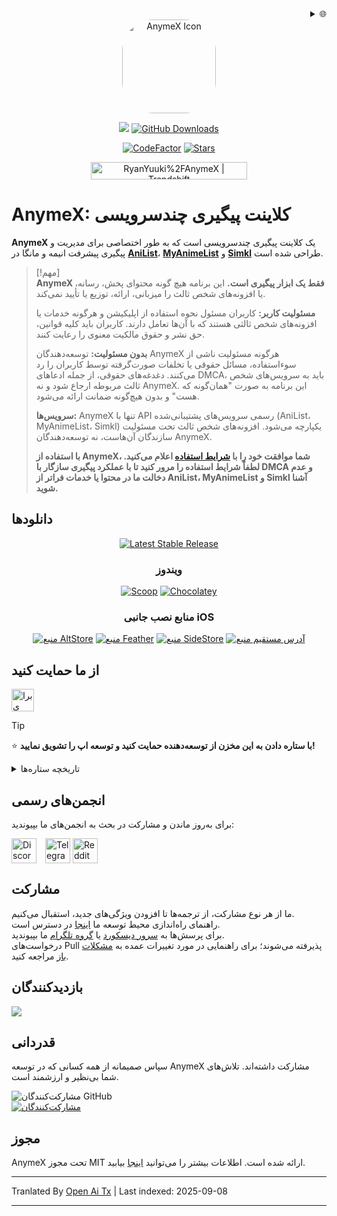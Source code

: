 <div align="right">
  <details>
    <summary>🌐</summary>
    <div>
      <div align="center">
        <a href="https://openaitx.github.io/#/view?user=RyanYuuki&project=AnymeX&lang=ar">العربية</a>
        | <a href="https://openaitx.github.io/view.html?user=RyanYuuki&project=AnymeX&lang=as">অসমীয়া</a>
        | <a href="https://openaitx.github.io/#/view?user=RyanYuuki&project=AnymeX&lang=id">Bahasa Indonesia</a>
        | <a href="https://openaitx.github.io/#/view?user=RyanYuuki&project=AnymeX&lang=de">Deutsch</a>
        | <a href="https://openaitx.github.io/#/view?user=RyanYuuki&project=AnymeX&lang=en">English</a>
        | <a href="https://openaitx.github.io/#/view?user=RyanYuuki&project=AnymeX&lang=es">Español</a>
        | <a href="https://openaitx.github.io/#/view?user=RyanYuuki&project=AnymeX&lang=fa">فارسی</a>
        | <a href="https://openaitx.github.io/#/view?user=RyanYuuki&project=AnymeX&lang=fr">Français</a>
        | <a href="https://openaitx.github.io/#/view?user=RyanYuuki&project=AnymeX&lang=hi">هندی</a>
        | <a href="https://openaitx.github.io/#/view?user=RyanYuuki&project=AnymeX&lang=it">ایتالیایی</a>
        | <a href="https://openaitx.github.io/#/view?user=RyanYuuki&project=AnymeX&lang=ja">ژاپنی</a>
        | <a href="https://openaitx.github.io/#/view?user=RyanYuuki&project=AnymeX&lang=ko">کره‌ای</a>
        | <a href="https://openaitx.github.io/#/view?user=RyanYuuki&project=AnymeX&lang=nl">هلندی</a>
        | <a href="https://openaitx.github.io/#/view?user=RyanYuuki&project=AnymeX&lang=pl">لهستانی</a>
        | <a href="https://openaitx.github.io/#/view?user=RyanYuuki&project=AnymeX&lang=pt">پرتغالی</a>
        | <a href="https://openaitx.github.io/#/view?user=RyanYuuki&project=AnymeX&lang=ru">روسی</a>
        | <a href="https://openaitx.github.io/#/view?user=RyanYuuki&project=AnymeX&lang=th">تایلندی</a>
        | <a href="https://openaitx.github.io/#/view?user=RyanYuuki&project=AnymeX&lang=tr">ترکی</a>
        | <a href="https://openaitx.github.io/#/view?user=RyanYuuki&project=AnymeX&lang=vi">ویتنامی</a>
        | <a href="https://openaitx.github.io/#/view?user=RyanYuuki&project=AnymeX&lang=zh-TW">چینی سنتی</a>
        | <a href="https://openaitx.github.io/#/view?user=RyanYuuki&project=AnymeX&lang=zh-CN">چینی ساده‌شده</a>
      </div>
    </div>
  </details>
</div>
<div align="center">
<img src="https://raw.githubusercontent.com/RyanYuuki/AnymeX/main/assets/images/logo.png" alt='AnymeX Icon' style="border-radius: 50px; height: 150px; width: 150px;">
  
<p align="center">
   <img src="https://img.shields.io/badge/platforms-android_ios_windows_linux_macos-06599d?color=white&labelColor=black&style=for-the-badge"/>
  <a href="https://github.com/RyanYuuki/AnymeX/releases"><img src="https://img.shields.io/github/downloads/RyanYuuki/AnymeX/total?color=white&labelColor=black&label=Downloads&style=for-the-badge" alt="GitHub Downloads"></a>
</p>
<p align="center">
<a href="https://www.codefactor.io/repository/github/RyanYuuki/AnymeX"><img src="https://img.shields.io/codefactor/grade/github/RyanYuuki/AnymeX?color=white&labelColor=black&style=for-the-badge&label=Codefactor" alt="CodeFactor"/></a>
  <!--<a href="https://hosted.weblate.org/engage/echo"><img alt="Weblate project translated" src="https://img.shields.io/weblate/progress/echo?color=white&labelColor=black&label=Translated&style=flat-square"></a>-->
<!-- <a href="https://github.com/RyanYuuki/AnymeX/commits/main">
    <img src="https://img.shields.io/github/last-commit/RyanYuuki/AnymeX?color=white&labelColor=black&label=Latest Commit&style=for-the-badge" alt="GitHub Last Commit">
</a> -->
<a href="https://github.com/RyanYuuki/AnymeX/stargazers">
      <img src="https://img.shields.io/github/stars/RyanYuuki/AnymeX?color=white&labelColor=black&style=for-the-badge" alt="Stars" /></a>
</p>
<a href="https://trendshift.io/repositories/12529" target="_blank"><img src="https://trendshift.io/api/badge/repositories/12529" alt="RyanYuuki%2FAnymeX | Trendshift" style="width: 250px; height: 27.99px;" width="250" height="55"/></a>
</div>

# AnymeX: کلاینت پیگیری چندسرویسی

**AnymeX** یک کلاینت پیگیری چندسرویسی است که به طور اختصاصی برای مدیریت و پیگیری پیشرفت انیمه و مانگا در [**AniList**](https://anilist.co/)، [**MyAnimeList**](https://myanimelist.net/) و [**Simkl**](https://simkl.com/) طراحی شده است.

> [!مهم]  
> **AnymeX فقط یک ابزار پیگیری است.** این برنامه هیچ گونه محتوای پخش، رسانه، یا افزونه‌های شخص ثالث را میزبانی، ارائه، توزیع یا تأیید نمی‌کند.  
>  
> **مسئولیت کاربر:** کاربران مسئول نحوه استفاده از اپلیکیشن و هرگونه خدمات یا افزونه‌های شخص ثالثی هستند که با آن‌ها تعامل دارند. کاربران باید کلیه قوانین، حق نشر و حقوق مالکیت معنوی را رعایت کنند.  
>  
> **بدون مسئولیت:** توسعه‌دهندگان AnymeX هرگونه مسئولیت ناشی از سوءاستفاده، مسائل حقوقی یا تخلفات صورت‌گرفته توسط کاربران را رد می‌کنند. دغدغه‌های حقوقی، از جمله ادعاهای DMCA، باید به سرویس‌های شخص ثالث مربوطه ارجاع شود و نه AnymeX. این برنامه به صورت "همان‌گونه که هست" و بدون هیچ‌گونه ضمانت ارائه می‌شود.  
>  
> **سرویس‌ها:** AnymeX تنها با API رسمی سرویس‌های پشتیبانی‌شده (AniList، MyAnimeList، Simkl) یکپارچه می‌شود. افزونه‌های شخص ثالث تحت مسئولیت سازندگان آن‌هاست، نه توسعه‌دهندگان AnymeX.  
>  
> **با استفاده از AnymeX، شما موافقت خود را با [شرایط استفاده](https://raw.githubusercontent.com/RyanYuuki/AnymeX/main/./TOS.md) اعلام می‌کنید. لطفاً شرایط استفاده را مرور کنید تا با عملکرد پیگیری سازگار با DMCA و عدم دخالت ما در محتوا یا خدمات فراتر از AniList، MyAnimeList و Simkl آشنا شوید.**

## دانلودها

<div align="center">
  <p>
    <a href="https://github.com/RyanYuuki/AnymeX/releases/latest"><img src="https://img.shields.io/github/v/release/RyanYuuki/AnymeX?color=white&labelColor=black&display_name=tag&style=for-the-badge&label=Stable" alt="Latest Stable Release"/></a>
  </p>
  
### ویندوز
  <p>
    <a href="/INSTALLATION.md"><img src="https://img.shields.io/badge/Scoop-AnymeX-white?style=for-the-badge&labelColor=black" alt="Scoop"/></a>
    <a href="/INSTALLATION.md"><img src="https://img.shields.io/badge/Chocolatey-com.ryan.anymex-white?style=for-the-badge&labelColor=black" alt="Chocolatey"/></a>
  </p>
</div>

<div align="center">
  
### منابع نصب جانبی iOS
  <p>
    <a href="https://intradeus.github.io/http-protocol-redirector?r=altstore://source?url=https://raw.githubusercontent.com/RyanYuuki/AnymeX/refs/heads/main/repo/source.json"><img alt="منبع AltStore" src="https://img.shields.io/badge/open_in_app-_?style=for-the-badge&label=AltStore&labelColor=black&color=white"></a>
    <a href="https://intradeus.github.io/http-protocol-redirector?r=feather://source/https://raw.githubusercontent.com/RyanYuuki/AnymeX/refs/heads/main/repo/source.json"><img alt="منبع Feather" src="https://img.shields.io/badge/open_in_app-_?style=for-the-badge&label=Feather&labelColor=black&color=white"></a>
    <a href="https://intradeus.github.io/http-protocol-redirector?r=sidestore://source?url=https://raw.githubusercontent.com/RyanYuuki/AnymeX/refs/heads/main/repo/source.json"><img alt="منبع SideStore" src="https://img.shields.io/badge/open_in_app-_?style=for-the-badge&label=SideStore&labelColor=black&color=white"></a>
    <a href="https://raw.githubusercontent.com/RyanYuuki/AnymeX/refs/heads/main/repo/source.json"><img alt="آدرس مستقیم منبع" src="https://img.shields.io/badge/copy_%2F_paste-_?style=for-the-badge&label=Direct%20Source%20URL&labelColor=black&color=white"></a>
  </p>
</div>

<!--## تصاویر

| خانه                                                                                                                                           | جستجو                                                                                                                                          | جزئیات                                                                                                                      | کتابخانه                                                                                                              |
| ---------------------------------------------------------------------------------------------------------------------------------------------- | ----------------------------------------------------------------------------------------------------------------------------------------------- | ---------------------------------------------------------------------------------------------------------------------------- | -------------------------------------------------------------------------------------------------------------------- |
|![صفحه اصلی شامل بخش‌های مختلف مطالبی که خوانده‌اید یا دیده‌اید.](https://raw.githubusercontent.com/RyanYuuki/AnymeX/main/github_assets/android/Home-portrait.png) | ![صفحه جستجو با نمایش نتایج مختلف برای JoJo’s Bizarre Adventure.](https://raw.githubusercontent.com/RyanYuuki/AnymeX/main/github_assets/android/Search-portrait.png) | ![صفحه جزئیات Re:Zero Kara Hajimeru Isekai Seikatsu.](https://raw.githubusercontent.com/RyanYuuki/AnymeX/main/github_assets/android/Details-portrait.png) | ![صفحه کتابخانه با نمایش لیست تماشای کاربر.](https://raw.githubusercontent.com/RyanYuuki/AnymeX/main/github_assets/android/Library-portrait.png) |

<!-- به محض آماده شدن تصاویر، دوباره این بخش اضافه خواهد شد
### 💻 دسکتاپ
<div style="display: flex; flex-wrap: wrap; justify-content: space-between;">
    <img src="https://github.com/RyanYuuki/AnymeX/blob/main/github_assets/desktop/preview_1.png" width="100%" style="margin: 0;" />
    <img src="https://github.com/RyanYuuki/AnymeX/blob/main/github_assets/desktop/preview_2.png" width="100%" style="margin: 0;" />
</div>-->

## از ما حمایت کنید

<a href='https://ko-fi.com/ryanyuuki7' target='_blank'><img height='36' style='border:0px;height:36px;' src='https://storage.ko-fi.com/cdn/kofi1.png?v=3' border='0' alt='برای من قهوه بخرید در ko-fi.com' /></a>

> [!TIP]
> ⭐ **با ستاره دادن به این مخزن از توسعه‌دهنده حمایت کنید و توسعه اپ را تشویق نمایید!**

<details>
  <summary>تاریخچه ستاره‌ها</summary>
  <a href="https://github.com/RyanYuuki/AnymeX/stargazers">
      <img alt="نمودار تاریخچه ستاره‌ها" src="https://starchart.cc/RyanYuuki/AnymeX.svg?variant=adaptive" width="370" height="235" />
  </a>
</details>

## انجمن‌های رسمی

برای به‌روز ماندن و مشارکت در بحث به انجمن‌های ما بپیوندید:

<a href="https://discord.gg/5gAHhMvTcx" style="margin-right: 10px; display: inline-block;"><img src="https://files.catbox.moe/tb0004.png" alt="Discord" height="40" style="vertical-align: middle;"></a>
<a href="https://t.me/AnymeX_Discussion" style="display: inline-block;"><img src="https://files.catbox.moe/z66xwr.png" alt="Telegram" height="40" style="vertical-align: middle;"></a>
<a href="https://www.reddit.com/r/AnymeX_/" style="display: inline-block;"><img src="https://cdn3.iconfinder.com/data/icons/2018-social-media-black-and-white-logos/1000/2018_social_media_popular_app_logo_reddit-1024.png" alt="Reddit" height="40" style="vertical-align: middle;"></a>

## مشارکت

ما از هر نوع مشارکت، از ترجمه‌ها تا افزودن ویژگی‌های جدید، استقبال می‌کنیم.  
راهنمای راه‌اندازی محیط توسعه ما [اینجا](https://raw.githubusercontent.com/RyanYuuki/AnymeX/main/./DEVELOPMENT.md) در دسترس است.  
برای پرسش‌ها به [سرور دیسکورد](https://discord.gg/5gAHhMvTcx) یا [گروه تلگرام](https://t.me/AnymeX_Discussion) ما بپیوندید.  
درخواست‌های Pull پذیرفته می‌شوند؛ برای راهنمایی در مورد تغییرات عمده به [مشکلات باز](https://github.com/RyanYuuki/AnymeX/issues) مراجعه کنید.

<!--<details>
<summary>نمودار ترجمه Weblate</summary>
<a href="https://hosted.weblate.org/projects/echo/#languages"><img src="https://hosted.weblate.org/widget/echo/app/multi-auto.svg" alt="وضعیت ترجمه" /></a>
</details>-->

## بازدیدکنندگان

<img src="https://count.getloli.com/@ryanyuuki?name=anymex&theme=rule34&padding=8&offset=0&align=top&scale=1&pixelated=1&darkmode=auto" />

## قدردانی

سپاس صمیمانه از همه کسانی که در توسعه AnymeX مشارکت داشته‌اند.
تلاش‌های شما بی‌نظیر و ارزشمند است.

<a href="https://github.com/RyanYuuki/AnymeX/graphs/contributors">
  <img alt="مشارکت‌کنندگان GitHub" src="https://img.shields.io/github/contributors/RyanYuuki/AnymeX?style=flat-square&label=Contributors%20%3A&labelColor=%230f1318&color=%230f1318" align="left">
</a>
<br>
<a href="https://github.com/RyanYuuki/AnymeX/graphs/contributors">
  <img src="https://contrib.rocks/image?repo=RyanYuuki/AnymeX" alt="مشارکت‌کنندگان">
</a>

## مجوز

AnymeX تحت مجوز MIT ارائه شده است. اطلاعات بیشتر را می‌توانید [اینجا](https://raw.githubusercontent.com/RyanYuuki/AnymeX/main/LICENSE.md) بیابید.


---

Tranlated By [Open Ai Tx](https://github.com/OpenAiTx/OpenAiTx) | Last indexed: 2025-09-08

---